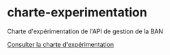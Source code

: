 # charte-experimentation
Charte d'expérimentation de l'API de gestion de la BAN

[Consulter la charte d'expérimentation](https://github.com/BaseAdresseNationale/charte-experimentation/blob/master/CHARTE.md)
